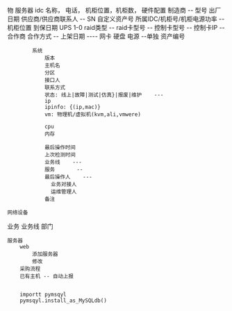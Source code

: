 物
	服务器
		idc
			名称， 电话， 机柜位置，机柜数，
		硬件配置
			制造商   --
			型号
			出厂日期
			供应商/供应商联系人   --
			SN
			自定义资产号
			所属IDC/机柜号/机柜电源功率  --
			机柜位置
			到保日期
			UPS   1-0
			raid类型        --
			raid卡型号      --
			控制卡型号      --
			控制卡IP
			--
			合作商
			合作方式
			--
			上架日期
			----
			网卡
			硬盘
			电源    --单独
			资产编号
			
				
			系统
				版本
				主机名
				分区
				接口人
				联系方式
				状态: 线上|故障|测试|仿真}|报废|维护    ---
				ip
				ipinfo: {(ip,mac)}
				vm: 物理机/虚拟机(kvm,ali,vmwere)
				
				cpu
				内存
				
				最后操作时间
				上次检测时间
				业务线    ---
				服务       --
				最后操作人    ---
				  业务对接人
				  运维管理人
				备注
				
	网络设备
	
业务
	业务线
	部门
	
	
	服务器
		web
			添加服务器
			修改
		采购流程
		已有主机 -- 自动上报
		
		
		importt pymsqyl
		pymsqyl.install_as_MySQLdb()